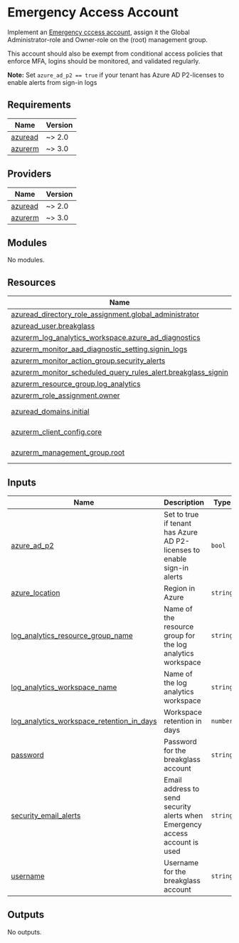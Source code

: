 # Emergency Access Account

Implement an [Emergency cccess account](https://docs.microsoft.com/en-us/azure/active-directory/roles/security-emergency-access), assign it the Global Administrator-role and Owner-role on the (root) management group.

This account should also be exempt from conditional access policies that enforce MFA, logins should be monitored, and validated regularly.

**Note:**
Set `azure_ad_p2 == true` if your tenant has Azure AD P2-licenses to enable alerts from sign-in logs

<!-- BEGIN_TF_DOCS -->
## Requirements

| Name | Version |
|------|---------|
| <a name="requirement_azuread"></a> [azuread](#requirement\_azuread) | ~> 2.0 |
| <a name="requirement_azurerm"></a> [azurerm](#requirement\_azurerm) | ~> 3.0 |

## Providers

| Name | Version |
|------|---------|
| <a name="provider_azuread"></a> [azuread](#provider\_azuread) | ~> 2.0 |
| <a name="provider_azurerm"></a> [azurerm](#provider\_azurerm) | ~> 3.0 |

## Modules

No modules.

## Resources

| Name | Type |
|------|------|
| [azuread_directory_role_assignment.global_administrator](https://registry.terraform.io/providers/hashicorp/azuread/latest/docs/resources/directory_role_assignment) | resource |
| [azuread_user.breakglass](https://registry.terraform.io/providers/hashicorp/azuread/latest/docs/resources/user) | resource |
| [azurerm_log_analytics_workspace.azure_ad_diagnostics](https://registry.terraform.io/providers/hashicorp/azurerm/latest/docs/resources/log_analytics_workspace) | resource |
| [azurerm_monitor_aad_diagnostic_setting.signin_logs](https://registry.terraform.io/providers/hashicorp/azurerm/latest/docs/resources/monitor_aad_diagnostic_setting) | resource |
| [azurerm_monitor_action_group.security_alerts](https://registry.terraform.io/providers/hashicorp/azurerm/latest/docs/resources/monitor_action_group) | resource |
| [azurerm_monitor_scheduled_query_rules_alert.breakglass_signin](https://registry.terraform.io/providers/hashicorp/azurerm/latest/docs/resources/monitor_scheduled_query_rules_alert) | resource |
| [azurerm_resource_group.log_analytics](https://registry.terraform.io/providers/hashicorp/azurerm/latest/docs/resources/resource_group) | resource |
| [azurerm_role_assignment.owner](https://registry.terraform.io/providers/hashicorp/azurerm/latest/docs/resources/role_assignment) | resource |
| [azuread_domains.initial](https://registry.terraform.io/providers/hashicorp/azuread/latest/docs/data-sources/domains) | data source |
| [azurerm_client_config.core](https://registry.terraform.io/providers/hashicorp/azurerm/latest/docs/data-sources/client_config) | data source |
| [azurerm_management_group.root](https://registry.terraform.io/providers/hashicorp/azurerm/latest/docs/data-sources/management_group) | data source |

## Inputs

| Name | Description | Type | Default | Required |
|------|-------------|------|---------|:--------:|
| <a name="input_azure_ad_p2"></a> [azure\_ad\_p2](#input\_azure\_ad\_p2) | Set to true if tenant has Azure AD P2-licenses to enable sign-in alerts | `bool` | `false` | no |
| <a name="input_azure_location"></a> [azure\_location](#input\_azure\_location) | Region in Azure | `string` | `"westeurope"` | no |
| <a name="input_log_analytics_resource_group_name"></a> [log\_analytics\_resource\_group\_name](#input\_log\_analytics\_resource\_group\_name) | Name of the resource group for the log analytics workspace | `string` | `"RG-AzureAD-Diagnostics"` | no |
| <a name="input_log_analytics_workspace_name"></a> [log\_analytics\_workspace\_name](#input\_log\_analytics\_workspace\_name) | Name of the log analytics workspace | `string` | `"LA-AzureAD-Diagnostics"` | no |
| <a name="input_log_analytics_workspace_retention_in_days"></a> [log\_analytics\_workspace\_retention\_in\_days](#input\_log\_analytics\_workspace\_retention\_in\_days) | Workspace retention in days | `number` | `30` | no |
| <a name="input_password"></a> [password](#input\_password) | Password for the breakglass account | `string` | n/a | yes |
| <a name="input_security_email_alerts"></a> [security\_email\_alerts](#input\_security\_email\_alerts) | Email address to send security alerts when Emergency access account is used | `string` | n/a | yes |
| <a name="input_username"></a> [username](#input\_username) | Username for the breakglass account | `string` | `"breakglass"` | no |

## Outputs

No outputs.
<!-- END_TF_DOCS -->